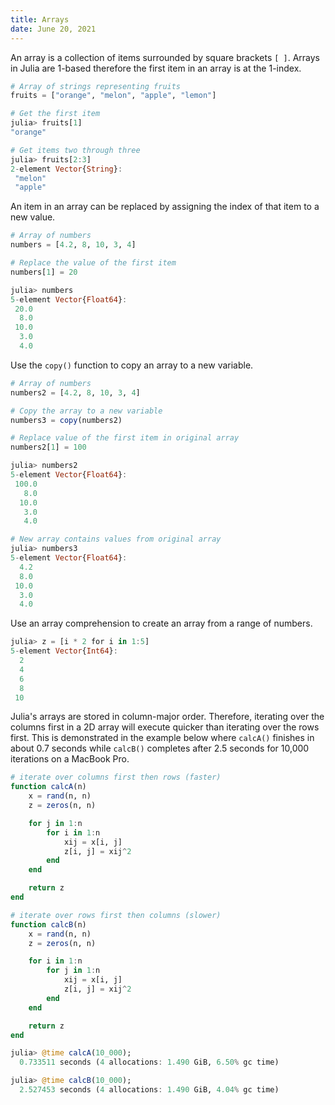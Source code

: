 ```yaml
---
title: Arrays
date: June 20, 2021
---
```


An array is a collection of items surrounded by square brackets `[ ]`. Arrays in Julia are 1-based therefore the first item in an array is at the 1-index.

```julia
# Array of strings representing fruits
fruits = ["orange", "melon", "apple", "lemon"]

# Get the first item
julia> fruits[1]
"orange"

# Get items two through three
julia> fruits[2:3]
2-element Vector{String}:
 "melon"
 "apple"
```

An item in an array can be replaced by assigning the index of that item to a new value.

```julia
# Array of numbers
numbers = [4.2, 8, 10, 3, 4]

# Replace the value of the first item
numbers[1] = 20

julia> numbers
5-element Vector{Float64}:
 20.0
  8.0
 10.0
  3.0
  4.0
```

Use the `copy()` function to copy an array to a new variable.

```julia
# Array of numbers
numbers2 = [4.2, 8, 10, 3, 4]

# Copy the array to a new variable
numbers3 = copy(numbers2)

# Replace value of the first item in original array
numbers2[1] = 100

julia> numbers2
5-element Vector{Float64}:
 100.0
   8.0
  10.0
   3.0
   4.0

# New array contains values from original array
julia> numbers3
5-element Vector{Float64}:
  4.2
  8.0
 10.0
  3.0
  4.0
```

Use an array comprehension to create an array from a range of numbers.

```julia
julia> z = [i * 2 for i in 1:5]
5-element Vector{Int64}:
  2
  4
  6
  8
 10
```

Julia's arrays are stored in column-major order. Therefore, iterating over the columns first in a 2D array will execute quicker than iterating over the rows first. This is demonstrated in the example below where `calcA()` finishes in about 0.7 seconds while `calcB()` completes after 2.5 seconds for 10,000 iterations on a MacBook Pro.

```julia
# iterate over columns first then rows (faster)
function calcA(n)
    x = rand(n, n)
    z = zeros(n, n)

    for j in 1:n
        for i in 1:n
            xij = x[i, j]
            z[i, j] = xij^2
        end
    end

    return z
end

# iterate over rows first then columns (slower)
function calcB(n)
    x = rand(n, n)
    z = zeros(n, n)

    for i in 1:n
        for j in 1:n
            xij = x[i, j]
            z[i, j] = xij^2
        end
    end

    return z
end

julia> @time calcA(10_000);
  0.733511 seconds (4 allocations: 1.490 GiB, 6.50% gc time)

julia> @time calcB(10_000);
  2.527453 seconds (4 allocations: 1.490 GiB, 4.04% gc time)
```
